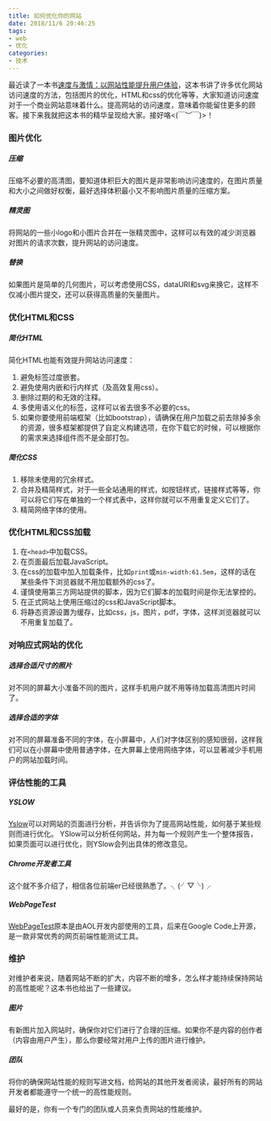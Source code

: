 ```yaml
---
title: 如何优化你的网站
date: 2018/11/6 20:46:25
tags: 
- web
- 优化
categories: 
- 技术
---
```

最近读了一本书[速度与激情：以网站性能提升用户体验](www.ituring.com.cn/book/1572)，这本书讲了许多优化网站访问速度的方法，包括图片的优化，HTML和css的优化等等，大家知道访问速度对于一个商业网站意味着什么。提高网站的访问速度，意味着你能留住更多的顾客。接下来我就把这本书的精华呈现给大家。接好咯<(￣︶￣)>！

### 图片优化
##### 压缩
压缩不必要的高清图，要知道体积巨大的图片是非常影响访问速度的，在图片质量和大小之间做好权衡，最好选择体积最小又不影响图片质量的压缩方案。

##### 精灵图
将网站的一些小logo和小图片合并在一张精灵图中，这样可以有效的减少浏览器对图片的请求次数，提升网站的访问速度。

##### 替换
如果图片是简单的几何图片，可以考虑使用CSS，dataURI和svg来换它，这样不仅减小图片提交，还可以获得高质量的矢量图片。

### 优化HTML和CSS
##### 简化HTML
简化HTML也能有效提升网站访问速度：
1. 避免标签过度嵌套。
2. 避免使用内嵌和行内样式（及高效复用css）。
3. 删除过期的和无效的注释。
4. 多使用语义化的标签，这样可以省去很多不必要的css。
5. 如果你要使用前端框架（比如bootstrap），请确保在用户加载之前去除掉多余的资源，很多框架都提供了自定义构建选项，在你下载它的时候，可以根据你的需求来选择组件而不是全部打包。

##### 简化CSS
1. 移除未使用的冗余样式。
2. 合并及精简样式，对于一些全站通用的样式，如按钮样式，链接样式等等，你可以将它们写在单独的一个样式表中，这样你就可以不用重复定义它们了。
3. 精简网络字体的使用。

### 优化HTML和CSS加载
1. 在`<head>`中加载CSS。
2. 在页面最后加载JavaScript。
3. 在css的加载中加入加载条件，比如`print`或`min-width:61.5em`，这样的话在某些条件下浏览器就不用加载额外的css了。
4. 谨慎使用第三方网站提供的脚本，因为它们脚本的加载时间是你无法掌控的。
5. 在正式网站上使用压缩过的css和JavaScript脚本。
6. 将静态资源设置为缓存，比如css，js，图片，pdf，字体，这样浏览器就可以不用重复加载了。

### 对响应式网站的优化
##### 选择合适尺寸的照片
对不同的屏幕大小准备不同的图片，这样手机用户就不用等待加载高清图片时间了。
##### 选择合适的字体
对不同的屏幕准备不同的字体，在小屏幕中，人们对字体区别的感知很弱，这样我们可以在小屏幕中使用普通字体，在大屏幕上使用网络字体，可以显著减少手机用户的网站加载时间。

### 评估性能的工具
##### YSLOW
[Yslow](http://yslow.org/)可以对网站的页面进行分析，并告诉你为了提高网站性能，如何基于某些规则而进行优化。 YSlow可以分析任何网站，并为每一个规则产生一个整体报告，如果页面可以进行优化，则YSlow会列出具体的修改意见。

##### Chrome开发者工具
这个就不多介绍了，相信各位前端er已经很熟悉了。╮(╯▽╰)╭

##### WebPageTest
[WebPageTest](http://www.webpagetest.org/)原本是由AOL开发内部使用的工具，后来在Google Code上开源， 是一款非常优秀的网页前端性能测试工具。

### 维护
对维护者来说，随着网站不断的扩大，内容不断的增多，怎么样才能持续保持网站的高性能呢？这本书也给出了一些建议。
##### 图片
有新图片加入网站时，确保你对它们进行了合理的压缩。如果你不是内容的创作者（内容由用户产生），那么你要经常对用户上传的图片进行维护。

##### 团队
将你的确保网站性能的规则写进文档，给网站的其他开发者阅读，最好所有的网站开发者都能遵守一个统一的高性能规则。

最好的是，你有一个专门的团队或人员来负责网站的性能维护。
